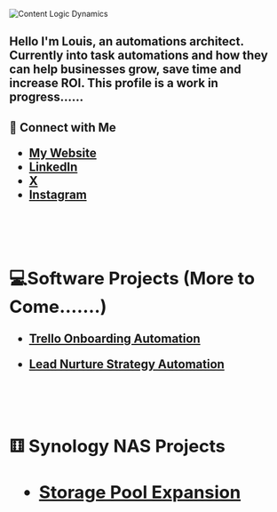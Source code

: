 
![Content Logic Dynamics](https://github.com/user-attachments/assets/2eaee7ff-3704-4311-b019-53acb73794a5)

<h2>Hello I'm Louis, an automations architect. Currently into task automations and how they can help businesses grow, save time and increase ROI. This profile is a work in progress......</h2>

<h2>🤳 Connect with Me 

 -  <b>[My Website](https://contentlogicdynamics.com/) 
 -  <b>[LinkedIn](https://www.linkedin.com/in/louisperez1978/)
 -  <b>[X](https://x.com/presicion24)
 -  <b>[Instagram](https://www.instagram.com/presicion26/)
 <br />
 <br />


<h2>💻Software Projects (More to Come.......)</h2>

- [Trello Onboarding Automation](https://github.com/presicion25/trello-onboarding-automation/tree/main)

- [Lead Nurture Strategy Automation](https://github.com/presicion25/lead-nurture-automation)

 <br />
 <br />

<h2>&#9861; Synology NAS Projects<h2/>
  
- [Storage Pool Expansion](https://github.com/presicion25/Synology-Storage-Pool-Drive-Addition)
  <br />
  <br />
  
